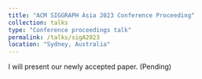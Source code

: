 ```yaml
---
title: "ACM SIGGRAPH Asia 2023 Conference Proceeding"
collection: talks
type: "Conference proceedings talk"
permalink: /talks/sigA2023
location: "Sydney, Australia"
---
```


I will present our newly accepted paper. (Pending)